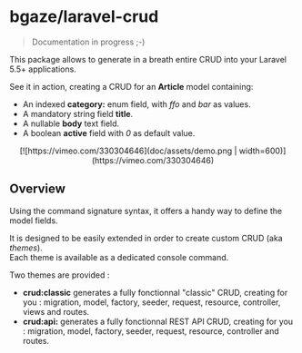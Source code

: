 # bgaze/laravel-crud

> Documentation in progress ;-)

This package allows to generate in a breath entire CRUD into your Laravel 5.5+ applications.

See it in action, creating a CRUD for an **Article** model containing:

* An indexed **category:** enum field, with _ffo_ and _bar_ as values.
* A mandatory string field **title**.
* A nullable **body** text field.
* A boolean **active** field with _0_ as default value.

<p align="center">
[![https://vimeo.com/330304646](doc/assets/demo.png | width=600)](https://vimeo.com/330304646)
</p>

## Overview

Using the command signature syntax, it offers a handy way to define the model fields.

It is designed to be easily extended in order to create custom CRUD (aka _themes_).  
Each theme is available as a dedicated console command.

Two themes are provided :

* **crud:classic** generates a fully fonctionnal "classic" CRUD, creating for you : migration, model, factory, seeder, request, resource, controller, views and routes.
* **crud:api:** generates a fully fonctionnal REST API CRUD, creating for you : migration, model, factory, seeder, request, resource, controller and routes.
